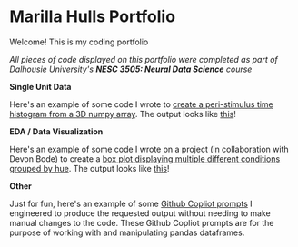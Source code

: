 # Marilla Hulls Portfolio
Welcome! This is my coding portfolio

*All pieces of code displayed on this portfolio were completed as part of Dalhousie University's **NESC 3505: Neural Data Science** course*

**Single Unit Data**

Here's an example of some code I wrote to [create a peri-stimulus time histogram from a 3D numpy array](PSTH_code.ipynb).
The output looks like [this](psth_image.png)!


**EDA / Data Visualization**

Here's an example of some code I wrote on a project (in collaboration with Devon Bode) to create a [box plot displaying multiple different conditions grouped by hue](colorblind_boxplot.ipynb).
The output looks like [this](colorblind_boxplot_image.ipynb)!


**Other**

Just for fun, here's an example of some [Github Copliot prompts](Copilot_prompts.ipynb) I engineered to produce the requested output without needing to make manual changes to the code. These Github Copliot prompts are for the purpose of working with and manipulating pandas dataframes.
